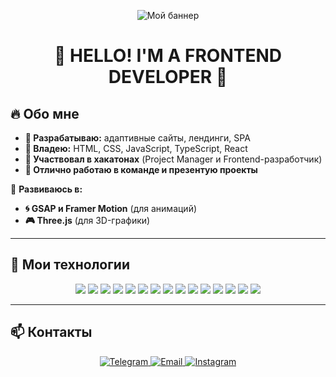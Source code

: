<p align="center">
  <img src="https://i.imgur.com/bEolGid.jpeg" alt="Мой баннер">
</p>

<h1 align="center">🚀 HELLO! I'M A FRONTEND DEVELOPER 👋</h1>

## 🔥 **Обо мне**  

- **🔹 Разрабатываю:** адаптивные сайты, лендинги, SPA  
- **🔹 Владею:** HTML, CSS, JavaScript, TypeScript, React  
- **🔹 Участвовал в хакатонах** (Project Manager и Frontend-разработчик)  
- **🔹 Отлично работаю в команде и презентую проекты**  

🎯 **Развиваюсь в:**  
- **🌀 GSAP и Framer Motion** (для анимаций)  
- **🎮 Three.js** (для 3D-графики)  

---

## 🚀 **Мои технологии**  

<p align="center">
  <img src="https://img.shields.io/badge/-JavaScript-F7DF1E?style=for-the-badge&logo=javascript&logoColor=black" />
  <img src="https://img.shields.io/badge/-TypeScript-3178C6?style=for-the-badge&logo=typescript&logoColor=white" />
  <img src="https://img.shields.io/badge/-React-61DAFB?style=for-the-badge&logo=react&logoColor=black" />
  <img src="https://img.shields.io/badge/-Vite-646CFF?style=for-the-badge&logo=vite&logoColor=white" />
  <img src="https://img.shields.io/badge/-HTML-FF5733?style=for-the-badge&logo=html5&logoColor=white" />
  <img src="https://img.shields.io/badge/-CSS-2965f1?style=for-the-badge&logo=css3&logoColor=white" />
  <img src="https://img.shields.io/badge/-Git-F05032?style=for-the-badge&logo=git&logoColor=white" />
  <img src="https://img.shields.io/badge/-Figma-F24E1E?style=for-the-badge&logo=figma&logoColor=white" />
  <img src="https://img.shields.io/badge/-VS_Code-007ACC?style=for-the-badge&logo=visualstudiocode&logoColor=white" />
  <img src="https://img.shields.io/badge/-WebStorm-000000?style=for-the-badge&logo=webstorm&logoColor=white" />
  <img src="https://img.shields.io/badge/-Linux-FCC624?style=for-the-badge&logo=linux&logoColor=black" />
  <img src="https://img.shields.io/badge/-Zustand-000000?style=for-the-badge&logo=Zustand&logoColor=white" />
  <img src="https://img.shields.io/badge/-Tailwind_CSS-38B2AC?style=for-the-badge&logo=tailwindcss&logoColor=white" />
  <img src="https://img.shields.io/badge/-Bootstrap-7952B3?style=for-the-badge&logo=bootstrap&logoColor=white" />
  <img src="https://img.shields.io/badge/-Redux-764ABC?style=for-the-badge&logo=redux&logoColor=white" />
</p>

---

## 📫 **Контакты**  

<p align="center">
  <a href="https://t.me/shamuratow" target="_blank">
    <img src="https://img.shields.io/badge/Telegram-2CA5E0?style=for-the-badge&logo=telegram&logoColor=white" alt="Telegram">
  </a>
  <a href="mailto:ismaiismaisham@gmail.com" target="_blank">
    <img src="https://img.shields.io/badge/Email-D14836?style=for-the-badge&logo=gmail&logoColor=white" alt="Email">
  </a>
  <a href="https://www.instagram.com/ТВОЙ_ИНСТАГРАМ" target="_blank">
    <img src="https://img.shields.io/badge/Instagram-E4405F?style=for-the-badge&logo=instagram&logoColor=white" alt="Instagram">
  </a>
</p>
